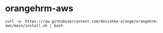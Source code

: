 # orangehrm-aws

```
curl -o- https://raw.githubusercontent.com/devishke-orange/orangehrm-aws/main/install.sh | bash
```
